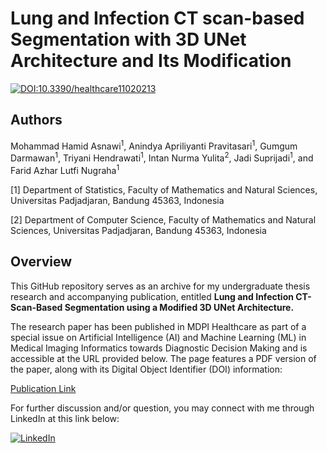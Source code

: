 # Lung and Infection CT scan-based Segmentation with 3D UNet Architecture and Its Modification

[![DOI:10.3390/healthcare11020213](https://zenodo.org/badge/DOI/10.3390/healthcare11020213.svg)](https://doi.org/10.3390/healthcare11020213)

## Authors

Mohammad Hamid Asnawi<sup>1</sup>, Anindya Apriliyanti Pravitasari<sup>1</sup>, Gumgum Darmawan<sup>1</sup>, Triyani Hendrawati<sup>1</sup>, Intan Nurma Yulita<sup>2</sup>, Jadi Suprijadi<sup>1</sup>, and Farid Azhar Lutfi Nugraha<sup>1</sup>

[1] Department of Statistics, Faculty of Mathematics and Natural Sciences, Universitas Padjadjaran, Bandung 45363, Indonesia

[2] Department of Computer Science, Faculty of Mathematics and Natural Sciences, Universitas Padjadjaran, Bandung 45363, Indonesia

## Overview

This GitHub repository serves as an archive for my undergraduate thesis research and accompanying publication, entitled **Lung and Infection CT-Scan-Based Segmentation using a Modified 3D UNet Architecture.**

The research paper has been published in MDPI Healthcare as part of a special issue on Artificial Intelligence (AI) and Machine Learning (ML) in Medical Imaging Informatics towards Diagnostic Decision Making and is accessible at the URL provided below. The page features a PDF version of the paper, along with its Digital Object Identifier (DOI) information:

[Publication Link](https://doi.org/10.3390/healthcare11020213.)

For further discussion and/or question, you may connect with me through LinkedIn at this link below:

[![LinkedIn](https://img.shields.io/badge/-LinkedIn-blue?style=flat&logo=Linkedin&logoColor=white)](https://www.linkedin.com/in/mhamidasn/)
